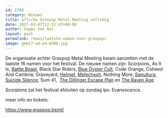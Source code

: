 ```yaml
---
id: 1768
category: Nieuws
title: affiche Graspop Metal Meeting volledig
date: 2017-03-07T12:52:47+00:00
author: Seppe Van Ael
layout: post
permalink: /news/laatste-namen-voor-graspop/
image: gmm17-ad-a4-0306.jpg
---
```

De organisatie achter Graspop Metal Meeting kwam aanzetten met de laatste 16 namen voor het festival. De nieuwe namen zijn: Scorpions, As It Is, [Battle Beast](https://metalfans.be/bands/battle-beast "Battle Beast"), Black Star Riders, [Blue Öyster Cult](https://metalfans.be/bands/blue-oyster-cult "Blue Öyster Cult"), Code Orange, Coheed And Cambria, Graveyard, [Helmet](https://metalfans.be/bands/helmet "Helmet"), [Melechesh](https://metalfans.be/bands/melechesh "Melechesh"), Nothing More, [Sepultura](https://metalfans.be/bands/sepultura "Sepultura"), [Suicide Silence](https://metalfans.be/bands/suicide-silence "Suicide Silence"), Sum 41,  [The Dillinger Escape Plan](https://metalfans.be/bands/the-dillinger-escape-plan "The Dillinger Escape Plan") en [The Raven Age](https://metalfans.be/bands/the-raven-age "The Raven Age").

Scorpions zal het festival afsluiten op zondag ipv. Evanescence.

meer info en tickets:

https://www.graspop.be/nl/